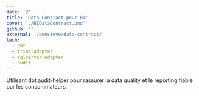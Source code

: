 ```yaml
---
date: '2'
title: 'Data Contract pour BI'
cover: './BIDataContract.png'
github: ''
external: '/pensieve/data-contract/'
tech:
  - dbt
  - trino-adapter
  - sqlserver-adapter
  - audit
---
```


Utilisant dbt audit-helper pour rassurer la data quality et le reporting fiable pur les consommateurs.
